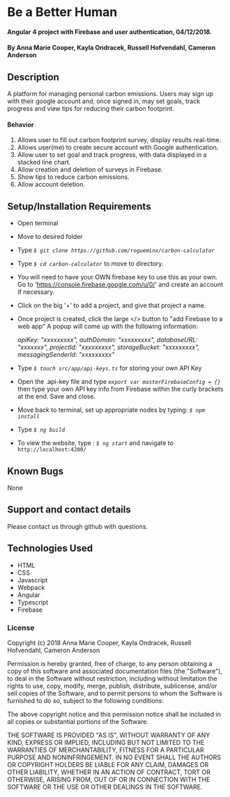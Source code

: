 # Be a Better Human

#### Angular 4 project with Firebase and user authentication, 04/12/2018.

#### By Anna Marie Cooper, Kayla Ondracek, Russell Hofvendahl, Cameron Anderson

## Description

A platform for managing personal carbon emissions. Users may sign up with their google account and, once signed in, may set goals, track progress and view tips for reducing their carbon footprint.

<!-- #### Deployment
Website is available at [WEBSITE URL] -->

#### Behavior
1. Allows user to fill out carbon footprint survey, display results real-time.
2. Allows user(me) to create secure account with Google authentication.
3. Allow user to set goal and track progress, with data displayed in a stacked line chart.
4. Allow creation and deletion of surveys in Firebase.
5. Show tips to reduce carbon emissions.
6. Allow account deletion.

## Setup/Installation Requirements

* Open terminal
* Move to desired folder
* Type  _`$ git clone https://github.com/rogueminx/carbon-calculator`_
* Type _`$ cd carbon-calculator`_ to move to directory.
* You will need to have your OWN firebase key to use this as your own. Go to 'https://console.firebase.google.com/u/0/' and create an account if necessary.
* Click on the big '+' to add a project, and give that project a name.
* Once project is created, click the large </> button to "add Firebase to a web app" A popup will come up with the following information:

    _apiKey: "xxxxxxxxx",
    authDomain: "xxxxxxxxx",
    databaseURL: "xxxxxxx",
    projectId: "xxxxxxxxx",
    storageBucket: "xxxxxxxxx",
    messagingSenderId: "xxxxxxxxx"_

* Type  _`$ touch src/app/api-keys.ts`_ for storing your own API Key
* Open the .api-key file and type  _`export var masterFirebaseConfig = {}`_ then type your own API key info from Firebase within the curly brackets at the end. Save and close.
* Move back to terminal, set up appropriate nodes by typing: _`$ npm install`_
* Type _`$ ng build`_
* To view the website, type : _`$ ng start`_ and navigate to `http://localhost:4200/`

## Known Bugs

None

## Support and contact details

Please contact us through github with questions.

## Technologies Used

* HTML
* CSS
* Javascript
* Webpack
* Angular
* Typescript
* Firebase

### License

Copyright (c) 2018 Anna Marie Cooper, Kayla Ondracek, Russell Hofvendahl, Cameron Anderson

Permission is hereby granted, free of charge, to any person obtaining a copy
of this software and associated documentation files (the "Software"), to deal
in the Software without restriction, including without limitation the rights
to use, copy, modify, merge, publish, distribute, sublicense, and/or sell
copies of the Software, and to permit persons to whom the Software is
furnished to do so, subject to the following conditions:

The above copyright notice and this permission notice shall be included in all
copies or substantial portions of the Software.

THE SOFTWARE IS PROVIDED "AS IS", WITHOUT WARRANTY OF ANY KIND, EXPRESS OR
IMPLIED, INCLUDING BUT NOT LIMITED TO THE WARRANTIES OF MERCHANTABILITY,
FITNESS FOR A PARTICULAR PURPOSE AND NONINFRINGEMENT. IN NO EVENT SHALL THE
AUTHORS OR COPYRIGHT HOLDERS BE LIABLE FOR ANY CLAIM, DAMAGES OR OTHER
LIABILITY, WHETHER IN AN ACTION OF CONTRACT, TORT OR OTHERWISE, ARISING FROM,
OUT OF OR IN CONNECTION WITH THE SOFTWARE OR THE USE OR OTHER DEALINGS IN THE
SOFTWARE.
